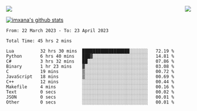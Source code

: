 <p>
  <a href="https://count.getloli.com/"><img src="https://count.getloli.com/get/@xana.readme?theme=moebooru-h"></a>
  <img src="https://weather-icon.journeyad.repl.co/@hangzhou?v=1" align="right">
</p>


<a href="https://github.com/imxana"><img align="center" src="https://github-readme-stats.vercel.app/api?username=imxana&show_icons=true&include_all_commits=true&hide_border=tru&custom_title=imxana%27s%20Github%20Stats" alt="imxana's github stats" /></a> 

<!--START_SECTION:waka-->

```text
From: 22 March 2023 - To: 23 April 2023

Total Time: 45 hrs 2 mins

Lua          32 hrs 30 mins  ██████████████████░░░░░░░   72.19 %
Python       6 hrs 40 mins   ███▓░░░░░░░░░░░░░░░░░░░░░   14.81 %
C#           3 hrs 32 mins   ██░░░░░░░░░░░░░░░░░░░░░░░   07.86 %
Binary       1 hr 23 mins    ▓░░░░░░░░░░░░░░░░░░░░░░░░   03.08 %
C            19 mins         ▒░░░░░░░░░░░░░░░░░░░░░░░░   00.72 %
JavaScript   18 mins         ▒░░░░░░░░░░░░░░░░░░░░░░░░   00.69 %
C++          12 mins         ░░░░░░░░░░░░░░░░░░░░░░░░░   00.44 %
Makefile     4 mins          ░░░░░░░░░░░░░░░░░░░░░░░░░   00.16 %
Text         0 secs          ░░░░░░░░░░░░░░░░░░░░░░░░░   00.02 %
JSON         0 secs          ░░░░░░░░░░░░░░░░░░░░░░░░░   00.01 %
Other        0 secs          ░░░░░░░░░░░░░░░░░░░░░░░░░   00.01 %
```

<!--END_SECTION:waka-->
